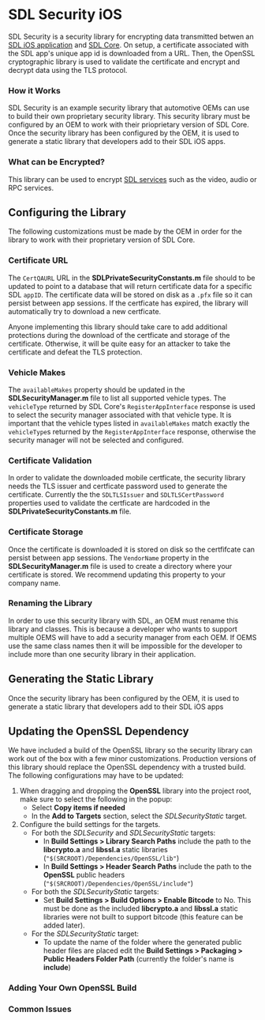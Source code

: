# SDL Security iOS
SDL Security is a security library for encrypting data transmitted betwen an [SDL iOS application](https://github.com/smartdevicelink/sdl_ios) and [SDL Core](https://github.com/smartdevicelink/sdl_core). On setup, a certificate associated with the SDL app's unique app id is downloaded from a URL. Then, the OpenSSL cryptographic library is used to validate the certificate and encrypt and decrypt data using the TLS protocol. 

### How it Works
SDL Security is an example security library that automotive OEMs can use to build their own proprietary security library. This security library must be configured by an OEM to work with their prioprietary version of SDL Core. Once the security library has been configured by the OEM, it is used to generate a static library that developers add to their SDL iOS apps.

### What can be Encrypted?
This library can be used to encrypt [SDL services](https://github.com/smartdevicelink/protocol_spec#5-services) such as the video, audio or RPC services.  

## Configuring the Library
The following customizations must be made by the OEM in order for the library to work with their proprietary version of SDL Core.

### Certificate URL
The `CertQAURL` URL in the **SDLPrivateSecurityConstants.m** file should to be updated to point to a database that will return certificate data for a specific SDL `appID`. The certificate data will be stored on disk as a `.pfx` file so it can persist between app sessions. If the certficate has expired, the library will automatically try to download a new certficate.     

Anyone implementing this library should take care to add additional protections during the download of the certficate and storage of the certificate. Otherwise, it will be quite easy for an attacker to take the certificate and defeat the TLS protection.

### Vehicle Makes
The `availableMakes` property should be updated in the **SDLSecurityManager.m** file to list all supported vehicle types. The `vehicleType` returned by SDL Core's `RegisterAppInterface` response is used to select the security manager associated with that vehicle type. It is important that the vehicle types listed in `availableMakes` match exactly the `vehicleType`s returned by the `RegisterAppInterface` response, otherwise the security manager will not be selected and configured. 

### Certificate Validation
In order to validate the downloaded mobile certficate, the security library needs the TLS issuer and certficate password used to generate the certificate. Currently the the `SDLTLSIssuer` and `SDLTLSCertPassword` properties used to validate the certficate are hardcoded in the **SDLPrivateSecurityConstants.m** file. 

### Certificate Storage
Once the certificate is downloaded it is stored on disk so the certfifcate can persist between app sessions. The `VendorName` property in the  **SDLSecurityManager.m** file is used to create a directory where your certificate is stored. We recommend updating this property to your company name. 

### Renaming the Library
In order to use this security library with SDL, an OEM must rename this library and classes. This is because a developer who wants to support multiple OEMS will have to add a security manager from each OEM. If OEMS use the same class names then it will be impossible for the developer to include more than one security library in their application.

## Generating the Static Library
Once the security library has been configured by the OEM, it is used to generate a static library that developers add to their SDL iOS apps

## Updating the OpenSSL Dependency
We have included a build of the OpenSSL library  so the security library can work out of the box with a few minor customizations. Production versions of this library should replace the OpenSSL dependency with a trusted build. The following configurations may have to be updated:

1. When dragging and dropping the **OpenSSL** library into the project root, make sure to select the following in the popup:
    * Select **Copy items if needed**
    * In the **Add to Targets** section, select the *SDLSecurityStatic* target.
2. Configure the build settings for the targets.
    * For both the *SDLSecurity* and *SDLSecurityStatic* targets:
        * In **Build Settings > Library Search Paths** include the path to the **libcrypto.a** and **libssl.a** static libraries (`"$(SRCROOT)/Dependencies/OpenSSL/lib"`)
        * In **Build Settings > Header Search Paths** include the path to the **OpenSSL** public headers (`"$(SRCROOT)/Dependencies/OpenSSL/include"`)
    * For both the *SDLSecurityStatic* targets:
        * Set **Build Settings > Build Options > Enable Bitcode** to No. This must be done as the included **libcrypto.a** and **libssl.a** static libraries were not built to support bitcode (this feature can be added later). 
    * For the *SDLSecurityStatic* target:
        * To update the name of the folder where the generated public header files are placed edit the **Build Settings > Packaging > Public Headers Folder Path** (currently the folder's name is **include**)
        
### Adding Your Own OpenSSL Build
### Common Issues

